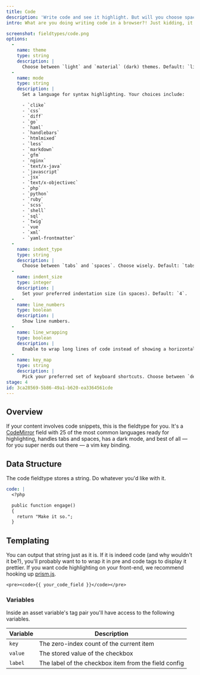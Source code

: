 ```yaml
---
title: Code
description: 'Write code and see it highlight. But will you choose spaces or tabs?'
intro: What are you doing writing code in a browser?! Just kidding, it's fine. We made it easy, flexible, and pretty too. We use this fieldtype a lot.

screenshot: fieldtypes/code.png
options:
  -
    name: theme
    type: string
    description: |
      Choose between `light` and `material` (dark) themes. Default: `light`.
  -
    name: mode
    type: string
    description: |
      Set a language for syntax highlighting. Your choices include:

      - `clike`
      - `css`
      - `diff`
      - `go`
      - `haml`
      - `handlebars`
      - `htmlmixed`
      - `less`
      - `markdown`
      - `gfm`
      - `nginx`
      - `text/x-java`
      - `javascript`
      - `jsx`
      - `text/x-objectivec`
      - `php`
      - `python`
      - `ruby`
      - `scss`
      - `shell`
      - `sql`
      - `twig`
      - `vue`
      - `xml`
      - `yaml-frontmatter`
  -
    name: indent_type
    type: string
    description: |
      Choose between `tabs` and `spaces`. Choose wisely. Default: `tabs`.
  -
    name: indent_size
    type: integer
    description: |
      Set your preferred indentation size (in spaces). Default: `4`.
  -
    name: line_numbers
    type: boolean
    description: |
      Show line numbers.
  -
    name: line_wrapping
    type: boolean
    description: |
      Enable to wrap long lines of code instead of showing a horizontal scroll. Default: `true`.
  -
    name: key_map
    type: string
    description: |
      Pick your preferred set of keyboard shortcuts. Choose between `default`, `sublime`, and `vim`. We'll let you guess which one is default.
stage: 4
id: 3ca28569-5b86-49a1-b620-ea3364561cde
---
```

## Overview

If your content involves code snippets, this is the fieldtype for you. It's a [CodeMirror](https://codemirror.net) field with 25 of the most common languages ready for highlighting, handles tabs and spaces, has a dark mode, and best of all — for you super nerds out there — a vim key binding.

## Data Structure

The code fieldtype stores a string. Do whatever you'd like with it.

``` yaml
code: |
  <?php

  public function engage()
  {
    return "Make it so.";
  }
```

## Templating

You can output that string just as it is. If it is indeed code (and why wouldn't it be?), you'll probably want to to wrap it in pre and code tags to display it prettier. If you want code highlighting on your front-end, we recommend hooking up [prism.js](https://prismjs.com).

```
<pre><code>{{ your_code_field }}</code></pre>
```

### Variables

Inside an asset variable's tag pair you'll have access to the following variables.

| Variable | Description |
|----------|-------------|
| `key` | The zero-index count of the current item |
| `value` | The stored value of the checkbox |
| `label` | The label of the checkbox item from the field config |


